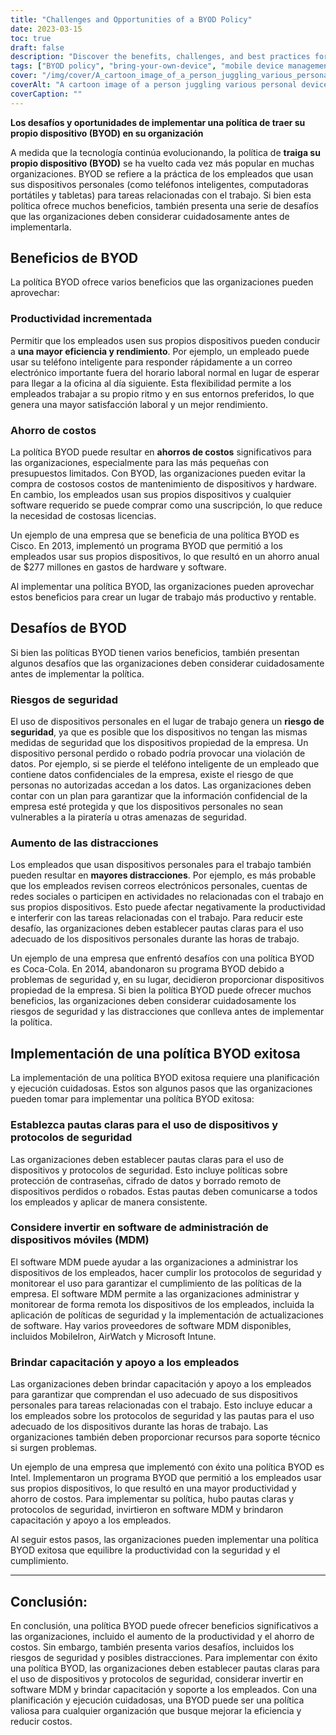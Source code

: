 ```yaml
---
title: "Challenges and Opportunities of a BYOD Policy"
date: 2023-03-15
toc: true
draft: false
description: "Discover the benefits, challenges, and best practices for implementing a BYOD policy in your organization."
tags: ["BYOD policy", "bring-your-own-device", "mobile device management", "productivity", "security risks", "cost savings", "employee training", "security protocols", "data encryption", "technical support", "work-related tasks", "job satisfaction", "company policies", "remote wiping", "MDM software", "employee devices", "security measures", "device usage", "compliance", "appropriate use"]
cover: "/img/cover/A_cartoon_image_of_a_person_juggling_various_personal_device.png"
coverAlt: "A cartoon image of a person juggling various personal devices (laptop, smartphone, tablet) and work-related items (documents, coffee cup)"
coverCaption: ""
---
```


 **Los desafíos y oportunidades de implementar una política de traer su propio dispositivo (BYOD) en su organización**  A medida que la tecnología continúa evolucionando, la política de **traiga su propio dispositivo (BYOD)** se ha vuelto cada vez más popular en muchas organizaciones. BYOD se refiere a la práctica de los empleados que usan sus dispositivos personales (como teléfonos inteligentes, computadoras portátiles y tabletas) para tareas relacionadas con el trabajo. Si bien esta política ofrece muchos beneficios, también presenta una serie de desafíos que las organizaciones deben considerar cuidadosamente antes de implementarla.  ## Beneficios de BYOD  La política BYOD ofrece varios beneficios que las organizaciones pueden aprovechar:  ### Productividad incrementada Permitir que los empleados usen sus propios dispositivos pueden conducir a **una mayor eficiencia y rendimiento**. Por ejemplo, un empleado puede usar su teléfono inteligente para responder rápidamente a un correo electrónico importante fuera del horario laboral normal en lugar de esperar para llegar a la oficina al día siguiente. Esta flexibilidad permite a los empleados trabajar a su propio ritmo y en sus entornos preferidos, lo que genera una mayor satisfacción laboral y un mejor rendimiento.  ### Ahorro de costos La política BYOD puede resultar en **ahorros de costos** significativos para las organizaciones, especialmente para las más pequeñas con presupuestos limitados. Con BYOD, las organizaciones pueden evitar la compra de costosos costos de mantenimiento de dispositivos y hardware. En cambio, los empleados usan sus propios dispositivos y cualquier software requerido se puede comprar como una suscripción, lo que reduce la necesidad de costosas licencias.  Un ejemplo de una empresa que se beneficia de una política BYOD es Cisco. En 2013, implementó un programa BYOD que permitió a los empleados usar sus propios dispositivos, lo que resultó en un ahorro anual de $277 millones en gastos de hardware y software.  Al implementar una política BYOD, las organizaciones pueden aprovechar estos beneficios para crear un lugar de trabajo más productivo y rentable.  ## Desafíos de BYOD  Si bien las políticas BYOD tienen varios beneficios, también presentan algunos desafíos que las organizaciones deben considerar cuidadosamente antes de implementar la política.  ### Riesgos de seguridad El uso de dispositivos personales en el lugar de trabajo genera un **riesgo de seguridad**, ya que es posible que los dispositivos no tengan las mismas medidas de seguridad que los dispositivos propiedad de la empresa. Un dispositivo personal perdido o robado podría provocar una violación de datos. Por ejemplo, si se pierde el teléfono inteligente de un empleado que contiene datos confidenciales de la empresa, existe el riesgo de que personas no autorizadas accedan a los datos. Las organizaciones deben contar con un plan para garantizar que la información confidencial de la empresa esté protegida y que los dispositivos personales no sean vulnerables a la piratería u otras amenazas de seguridad.  ### Aumento de las distracciones Los empleados que usan dispositivos personales para el trabajo también pueden resultar en **mayores distracciones**. Por ejemplo, es más probable que los empleados revisen correos electrónicos personales, cuentas de redes sociales o participen en actividades no relacionadas con el trabajo en sus propios dispositivos. Esto puede afectar negativamente la productividad e interferir con las tareas relacionadas con el trabajo. Para reducir este desafío, las organizaciones deben establecer pautas claras para el uso adecuado de los dispositivos personales durante las horas de trabajo.  Un ejemplo de una empresa que enfrentó desafíos con una política BYOD es Coca-Cola. En 2014, abandonaron su programa BYOD debido a problemas de seguridad y, en su lugar, decidieron proporcionar dispositivos propiedad de la empresa. Si bien la política BYOD puede ofrecer muchos beneficios, las organizaciones deben considerar cuidadosamente los riesgos de seguridad y las distracciones que conlleva antes de implementar la política.  ## Implementación de una política BYOD exitosa  La implementación de una política BYOD exitosa requiere una planificación y ejecución cuidadosas. Estos son algunos pasos que las organizaciones pueden tomar para implementar una política BYOD exitosa:  ### Establezca pautas claras para el uso de dispositivos y protocolos de seguridad Las organizaciones deben establecer pautas claras para el uso de dispositivos y protocolos de seguridad. Esto incluye políticas sobre protección de contraseñas, cifrado de datos y borrado remoto de dispositivos perdidos o robados. Estas pautas deben comunicarse a todos los empleados y aplicar de manera consistente.  ### Considere invertir en software de administración de dispositivos móviles (MDM) El software MDM puede ayudar a las organizaciones a administrar los dispositivos de los empleados, hacer cumplir los protocolos de seguridad y monitorear el uso para garantizar el cumplimiento de las políticas de la empresa. El software MDM permite a las organizaciones administrar y monitorear de forma remota los dispositivos de los empleados, incluida la aplicación de políticas de seguridad y la implementación de actualizaciones de software. Hay varios proveedores de software MDM disponibles, incluidos MobileIron, AirWatch y Microsoft Intune.  ### Brindar capacitación y apoyo a los empleados Las organizaciones deben brindar capacitación y apoyo a los empleados para garantizar que comprendan el uso adecuado de sus dispositivos personales para tareas relacionadas con el trabajo. Esto incluye educar a los empleados sobre los protocolos de seguridad y las pautas para el uso adecuado de los dispositivos durante las horas de trabajo. Las organizaciones también deben proporcionar recursos para soporte técnico si surgen problemas.  Un ejemplo de una empresa que implementó con éxito una política BYOD es Intel. Implementaron un programa BYOD que permitió a los empleados usar sus propios dispositivos, lo que resultó en una mayor productividad y ahorro de costos. Para implementar su política, hubo pautas claras y protocolos de seguridad, invirtieron en software MDM y brindaron capacitación y apoyo a los empleados.  Al seguir estos pasos, las organizaciones pueden implementar una política BYOD exitosa que equilibre la productividad con la seguridad y el cumplimiento.  ______  ## Conclusión: En conclusión, una política BYOD puede ofrecer beneficios significativos a las organizaciones, incluido el aumento de la productividad y el ahorro de costos. Sin embargo, también presenta varios desafíos, incluidos los riesgos de seguridad y posibles distracciones. Para implementar con éxito una política BYOD, las organizaciones deben establecer pautas claras para el uso de dispositivos y protocolos de seguridad, considerar invertir en software MDM y brindar capacitación y soporte a los empleados. Con una planificación y ejecución cuidadosas, una BYOD puede ser una política valiosa para cualquier organización que busque mejorar la eficiencia y reducir costos.